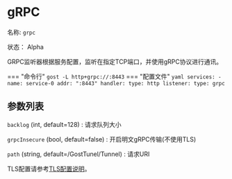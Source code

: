 # gRPC

名称: `grpc`

状态： Alpha

GRPC监听器根据服务配置，监听在指定TCP端口，并使用gRPC协议进行通讯。

=== "命令行"
    ```
	gost -L http+grpc://:8443
	```
=== "配置文件"
    ```yaml
	services:
	- name: service-0
	  addr: ":8443"
	  handler:
		type: http
	  listener:
		type: grpc
	```

## 参数列表

`backlog` (int, default=128)
:    请求队列大小

`grpcInsecure` (bool, default=false)
:    开启明文gRPC传输(不使用TLS)

`path` (string, default=/GostTunel/Tunnel)
:    请求URI

TLS配置请参考[TLS配置说明](/tutorials/tls/)。